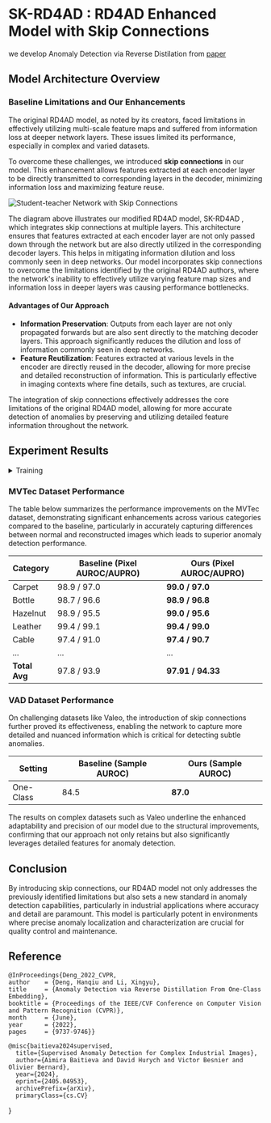 ﻿# SK-RD4AD : RD4AD Enhanced Model with Skip Connections
we develop Anomaly Detection via Reverse Distilation from [paper](https://arxiv.org/abs/2201.10703/)


## Model Architecture Overview

### Baseline Limitations and Our Enhancements
The original RD4AD model, as noted by its creators, faced limitations in effectively utilizing multi-scale feature maps and suffered from information loss at deeper network layers. These issues limited its performance, especially in complex and varied datasets.

To overcome these challenges, we introduced **skip connections** in our model. This enhancement allows features extracted at each encoder layer to be directly transmitted to corresponding layers in the decoder, minimizing information loss and maximizing feature reuse.

![Student-teacher Network with Skip Connections](path/to/diagram.png "Student-teacher Network with Skip Connections")

The diagram above illustrates our modified RD4AD model, SK-RD4AD , which integrates skip connections at multiple layers. This architecture ensures that features extracted at each encoder layer are not only passed down through the network but are also directly utilized in the corresponding decoder layers. This helps in mitigating information dilution and loss commonly seen in deep networks.
Our model incorporates skip connections to overcome the limitations identified by the original RD4AD authors, where the network's inability to effectively utilize varying feature map sizes and information loss in deeper layers was causing performance bottlenecks.

#### Advantages of Our Approach
- **Information Preservation**: Outputs from each layer are not only propagated forwards but are also sent directly to the matching decoder layers. This approach significantly reduces the dilution and loss of information commonly seen in deep networks.
- **Feature Reutilization**: Features extracted at various levels in the encoder are directly reused in the decoder, allowing for more precise and detailed reconstruction of information. This is particularly effective in imaging contexts where fine details, such as textures, are crucial.

The integration of skip connections effectively addresses the core limitations of the original RD4AD model, allowing for more accurate detection of anomalies by preserving and utilizing detailed feature information throughout the network.

## Experiment Results
<details>
  <summary>Training</summary>
  1. Environment
```Shell
    pip install -r requirements.txt
```
2. Dataset
    > You should download MVTec , VAD from [MVTec AD: MVTec Software](https://www.mvtec.com/company/research/datasets/mvtec-ad/) , [VAD: Valeo Anomaly Dataset](https://drive.google.com/file/d/1LbHHJHCdkvhzVqekAIRdWjBWaBHxPjuu/view/).
3. Train and Test the Model
We have write both training and evaluation function in the main.py, execute the following command to see the training and evaluation results.
```Shell
    python main.py 
    \--epochs 200 \--res 3 \--learning_rate 0.005 \--batch_size 16 \--seed 111 \--class_ all \--seg 1 \--print_epoch 10 \--data_path /home/intern24/mvtec/ \--save_path /home/intern24/anomaly_checkpoints/dat_train2/skipconnection/ \--print_canshu 1 \--score_num 1 \--print_loss 1 \--img_path /home/intern24/anomaly_checkpoints/dat_train2/skipconnection/result_img/ \--vis 0 \--cut 0 \--layerloss 1 \--rate 0.1 \--print_max 1 \--net wide_res50 \--L2 0
```
</details>

### MVTec Dataset Performance

The table below summarizes the performance improvements on the MVTec dataset, demonstrating significant enhancements across various categories compared to the baseline, particularly in accurately capturing differences between normal and reconstructed images which leads to superior anomaly detection performance.

| Category     | Baseline (Pixel AUROC/AUPRO) | Ours (Pixel AUROC/AUPRO)   |
|--------------|------------------------------|----------------------------|
| Carpet       | 98.9 / 97.0                  | **99.0 / 97.0**            |
| Bottle       | 98.7 / 96.6                  | **98.9 / 96.8**            |
| Hazelnut     | 98.9 / 95.5                  | **99.0 / 95.6**            |
| Leather      | 99.4 / 99.1                  | **99.4 / 99.0**            |
| Cable        | 97.4 / 91.0                  | **97.4 / 90.7**            |
| ...          | ...                          | ...                        |
| **Total Avg**| 97.8 / 93.9                  | **97.91 / 94.33**          |

### VAD Dataset Performance

On challenging datasets like Valeo, the introduction of skip connections further proved its effectiveness, enabling the network to capture more detailed and nuanced information which is critical for detecting subtle anomalies.

| Setting      | Baseline (Sample AUROC) | Ours (Sample AUROC)        |
|--------------|-------------------------|----------------------------|
| One-Class    | 84.5                    | **87.0**                   |

The results on complex datasets such as Valeo underline the enhanced adaptability and precision of our model due to the structural improvements, confirming that our approach not only retains but also significantly leverages detailed features for anomaly detection.


## Conclusion
By introducing skip connections, our RD4AD model not only addresses the previously identified limitations but also sets a new standard in anomaly detection capabilities, particularly in industrial applications where accuracy and detail are paramount. This model is particularly potent in environments where precise anomaly localization and characterization are crucial for quality control and maintenance.

    
 ## Reference
	@InProceedings{Deng_2022_CVPR,
    author    = {Deng, Hanqiu and Li, Xingyu},
    title     = {Anomaly Detection via Reverse Distillation From One-Class Embedding},
    booktitle = {Proceedings of the IEEE/CVF Conference on Computer Vision and Pattern Recognition (CVPR)},
    month     = {June},
    year      = {2022},
    pages     = {9737-9746}}

	@misc{baitieva2024supervised,
      title={Supervised Anomaly Detection for Complex Industrial Images}, 
      author={Aimira Baitieva and David Hurych and Victor Besnier and Olivier Bernard},
      year={2024},
      eprint={2405.04953},
      archivePrefix={arXiv},
      primaryClass={cs.CV}
}




